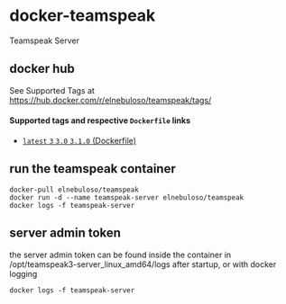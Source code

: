 # docker-teamspeak

Teamspeak Server

## docker hub

See Supported Tags at https://hub.docker.com/r/elnebuloso/teamspeak/tags/

#### Supported tags and respective `Dockerfile` links

- [`latest` `3` `3.0` `3.1.0` (Dockerfile)](https://github.com/elnebuloso/docker-teamspeak/blob/master/Dockerfile)

## run the teamspeak container

```
docker-pull elnebuloso/teamspeak
docker run -d --name teamspeak-server elnebuloso/teamspeak
docker logs -f teamspeak-server
```

## server admin token

the server admin token can be found inside the container in /opt/teamspeak3-server_linux_amd64/logs after startup, or with docker logging

```
docker logs -f teamspeak-server
```
